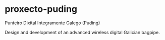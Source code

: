 # proxecto-puding

Punteiro Dixital Integramente Galego (Puding)

Design and development of an advanced wireless digital Galician bagpipe.
